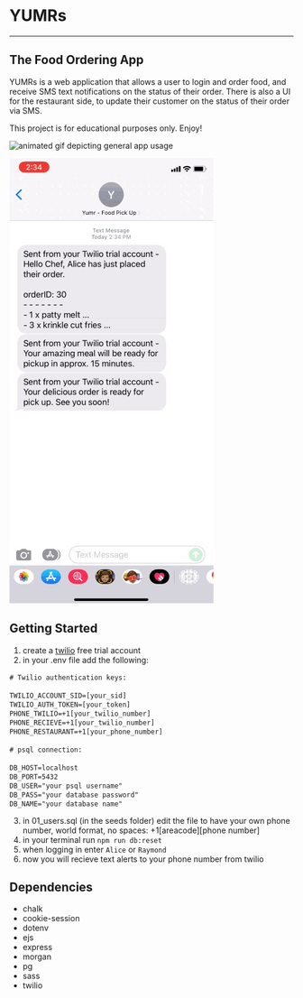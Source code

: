 # YUMRs

---

## The Food Ordering App

YUMRs is a web application that allows a user to login and order food, and receive SMS text notifications on the status of their order. There is also a UI for the restaurant side, to update their customer on the status of their order via SMS.

This project is for educational purposes only. Enjoy!

![animated gif depicting general app usage](public/assets/gifs/yumr.gif)

<!-- !["screenshot of landing page"](https://raw.githubusercontent.com/deuxp/food_pu_ordering/ec0f34e723494c4f58121dc76f361a6eb9214241/public/assets/imgs/landing-screenshot.png)
!["screenshot of menu page"](https://raw.githubusercontent.com/deuxp/food_pu_ordering/ec0f34e723494c4f58121dc76f361a6eb9214241/public/assets/imgs/menu-screenshot.png)
!["screenshot of chef's page"](https://raw.githubusercontent.com/deuxp/food_pu_ordering/ec0f34e723494c4f58121dc76f361a6eb9214241/public/assets/imgs/chefs-screenshot.png) -->

![animated gif demonstrating SMS feature](public/assets/imgs/yumrSMS-77.jpg)

## Getting Started

1. create a [twilio](https://www.twilio.com/try-twilio) free trial account
2. in your .env file add the following:

```
# Twilio authentication keys:

TWILIO_ACCOUNT_SID=[your_sid]
TWILIO_AUTH_TOKEN=[your_token]
PHONE_TWILIO=+1[your_twilio_number]
PHONE_RECIEVE=+1[your_twilio_number]
PHONE_RESTAURANT=+1[your_phone_number]

# psql connection:

DB_HOST=localhost
DB_PORT=5432
DB_USER="your psql username"
DB_PASS="your database password"
DB_NAME="your database name"
```

3. in 01_users.sql (in the seeds folder) edit the file to have your own phone number, world format, no spaces: +1[areacode][phone number]
4. in your terminal run `npm run db:reset`
5. when logging in enter `Alice` or `Raymond`
6. now you will recieve text alerts to your phone number from twilio

## Dependencies

- chalk
- cookie-session
- dotenv
- ejs
- express
- morgan
- pg
- sass
- twilio

